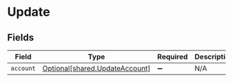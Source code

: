# Update


## Fields

| Field                                                                  | Type                                                                   | Required                                                               | Description                                                            |
| ---------------------------------------------------------------------- | ---------------------------------------------------------------------- | ---------------------------------------------------------------------- | ---------------------------------------------------------------------- |
| `account`                                                              | [Optional[shared.UpdateAccount]](../../models/shared/updateaccount.md) | :heavy_minus_sign:                                                     | N/A                                                                    |